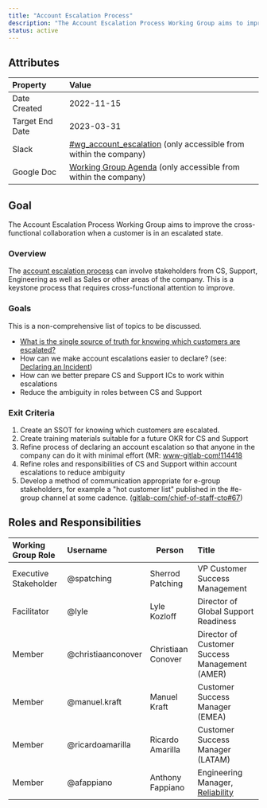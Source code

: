 ```yaml
---
title: "Account Escalation Process"
description: "The Account Escalation Process Working Group aims to improve the cross-functional collaboration when a customer is in an escalated state."
status: active
---
```


## Attributes

| Property        | Value                                                                                                                                             |
|:----------------|:--------------------------------------------------------------------------------------------------------------------------------------------------|
| Date Created    | 2022-11-15                                                                                                                                        |
| Target End Date | 2023-03-31                                                                                                                                        |
| Slack           | [#wg_account_escalation](https://gitlab.slack.com/archives/C04B5SWTVEY) (only accessible from within the company)   |
| Google Doc      | [Working Group Agenda](https://docs.google.com/document/d/1CC3kuNSMYJR91hbHKIyTVN3FC9SjiNkLR0zRKOvJA5k/edit) (only accessible from within the company) |

## Goal

The Account Escalation Process Working Group aims to improve the cross-functional collaboration when a customer is in an escalated state.

### Overview

The [account escalation process](/handbook/support/workflows/emergency-to-escalation-process.html) can involve stakeholders from CS, Support, Engineering as well as
Sales or other areas of the company. This is a keystone process that requires cross-functional attention to improve.

### Goals

This is a non-comprehensive list of topics to be discussed.

- [What is the single source of truth for knowing which customers are escalated?](https://gitlab.com/gitlab-com/customer-success/tam/-/issues/619)
- How can we make account escalations easier to declare? (see: [Declaring an Incident](https://about.gitlab.com/handbook/engineering/infrastructure/incident-management/#declaring-an-incident))
- How can we better prepare CS and Support ICs to work within escalations
- Reduce the ambiguity in roles between CS and Support

### Exit Criteria

1. Create an SSOT for knowing which customers are escalated.
1. Create training materials suitable for a future OKR for CS and Support
1. Refine process of declaring an account escalation so that anyone in the company can do it with minimal effort (MR: [www-gitlab-com!114418](https://gitlab.com/gitlab-com/www-gitlab-com/-/merge_requests/114418/)
1. Refine roles and responsibilities of CS and Support within account escalations to reduce ambiguity
1. Develop a method of communication appropriate for e-group stakeholders, for example a "hot customer list" published in the #e-group channel at some cadence. ([gitlab-com/chief-of-staff-cto#67](https://gitlab.com/gitlab-com/chief-of-staff-cto/-/issues/67))

## Roles and Responsibilities

| Working Group Role      | Username        | Person                                                                   | Title                                                           |
| :---------------------- | :-------------- | ------------------------------------------------------------------------ | :-------------------------------------------------------------- |
| Executive Stakeholder   | @spatching| Sherrod Patching | VP Customer Success Management |
| Facilitator             | @lyle | Lyle Kozloff | Director of Global Support Readiness|
| Member                  | @christiaanconover | Christiaan Conover | Director of Customer Success Management (AMER) |
| Member                  | @manuel.kraft | Manuel Kraft | Customer Success Manager (EMEA) |
| Member                  | @ricardoamarilla  | Ricardo Amarilla | Customer Success Manager (LATAM) |
| Member                  | @afappiano  | Anthony Fappiano | Engineering Manager, [Reliability](https://about.gitlab.com/handbook/engineering/infrastructure/team/reliability/) |
